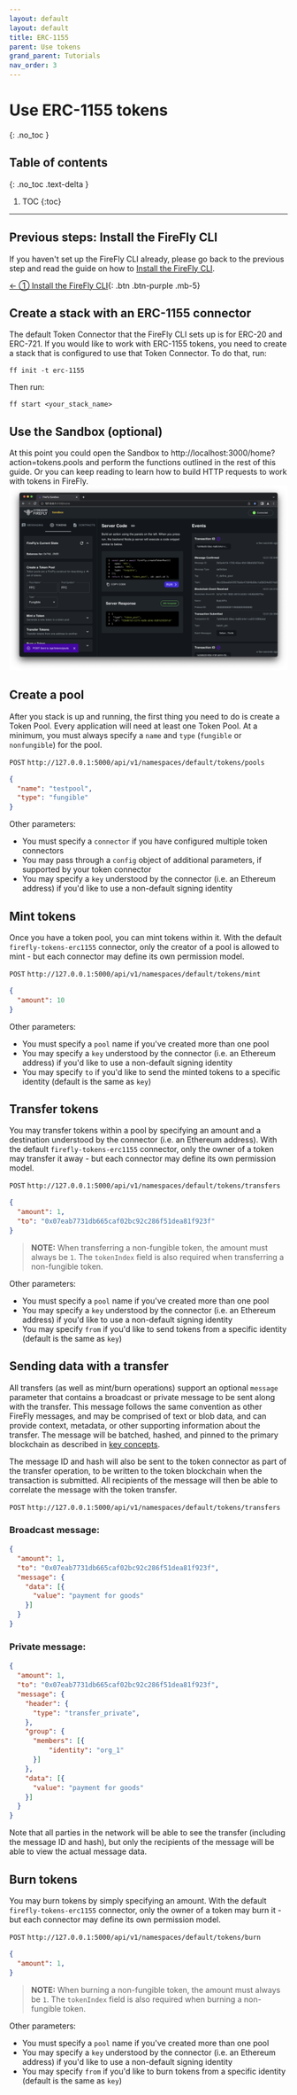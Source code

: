 ```yaml
---
layout: default
layout: default
title: ERC-1155
parent: Use tokens
grand_parent: Tutorials
nav_order: 3
---
```


# Use ERC-1155 tokens
{: .no_toc }

## Table of contents
{: .no_toc .text-delta }

1. TOC
{:toc}

---

## Previous steps: Install the FireFly CLI
If you haven't set up the FireFly CLI already, please go back to the previous step and read the guide on how to [Install the FireFly CLI](./firefly_cli.md).

[← ① Install the FireFly CLI](firefly_cli.md){: .btn .btn-purple .mb-5}

## Create a stack with an ERC-1155 connector
The default Token Connector that the FireFly CLI sets up is for ERC-20 and ERC-721. If you would like to work with ERC-1155 tokens, you need to create a stack that is configured to use that Token Connector. To do that, run:
```
ff init -t erc-1155
```

Then run:
```
ff start <your_stack_name>
```

## Use the Sandbox (optional)
At this point you could open the Sandbox to http://localhost:3000/home?action=tokens.pools and perform the functions outlined in the rest of this guide. Or you can keep reading to learn how to build HTTP requests to work with tokens in FireFly.
![Tokens Sandbox](../../images/sandbox/sandbox_token_pool.png) 

## Create a pool
After you stack is up and running, the first thing you need to do is create a Token Pool. Every application will need at least one Token Pool. At a minimum, you must always
specify a `name` and `type` (`fungible` or `nonfungible`) for the pool.

`POST` `http://127.0.0.1:5000/api/v1/namespaces/default/tokens/pools`

```json
{
  "name": "testpool",
  "type": "fungible"
}
```

Other parameters:
- You must specify a `connector` if you have configured multiple token connectors
- You may pass through a `config` object of additional parameters, if supported by your token connector
- You may specify a `key` understood by the connector (i.e. an Ethereum address) if you'd like to use a non-default signing identity

## Mint tokens

Once you have a token pool, you can mint tokens within it. With the default `firefly-tokens-erc1155` connector,
only the creator of a pool is allowed to mint - but each connector may define its own permission model.

`POST` `http://127.0.0.1:5000/api/v1/namespaces/default/tokens/mint`

```json
{
  "amount": 10
}
```

Other parameters:
- You must specify a `pool` name if you've created more than one pool
- You may specify a `key` understood by the connector (i.e. an Ethereum address) if you'd like to use a non-default signing identity
- You may specify `to` if you'd like to send the minted tokens to a specific identity (default is the same as `key`)

## Transfer tokens

You may transfer tokens within a pool by specifying an amount and a destination understood by the connector (i.e. an Ethereum address).
With the default `firefly-tokens-erc1155` connector, only the owner of a token may transfer it away - but each connector may define its
own permission model.

`POST` `http://127.0.0.1:5000/api/v1/namespaces/default/tokens/transfers`

```json
{
  "amount": 1,
  "to": "0x07eab7731db665caf02bc92c286f51dea81f923f"
}
```

> **NOTE:** When transferring a non-fungible token, the amount must always be `1`. The `tokenIndex` field is also required when transferring a non-fungible token.

Other parameters:
- You must specify a `pool` name if you've created more than one pool
- You may specify a `key` understood by the connector (i.e. an Ethereum address) if you'd like to use a non-default signing identity
- You may specify `from` if you'd like to send tokens from a specific identity (default is the same as `key`)

## Sending data with a transfer

All transfers (as well as mint/burn operations) support an optional `message` parameter that contains a broadcast or private
message to be sent along with the transfer. This message follows the same convention as other FireFly messages, and may be comprised
of text or blob data, and can provide context, metadata, or other supporting information about the transfer. The message will be
batched, hashed, and pinned to the primary blockchain as described in [key concepts](../keyconcepts/broadcast.html).

The message ID and hash will also be sent to the token connector as part of the transfer operation, to be written to the token blockchain
when the transaction is submitted. All recipients of the message will then be able to correlate the message with the token transfer.

`POST` `http://127.0.0.1:5000/api/v1/namespaces/default/tokens/transfers`

### Broadcast message:
```json
{
  "amount": 1,
  "to": "0x07eab7731db665caf02bc92c286f51dea81f923f",
  "message": {
    "data": [{
      "value": "payment for goods"
    }]
  }
}
```

### Private message:
```json
{
  "amount": 1,
  "to": "0x07eab7731db665caf02bc92c286f51dea81f923f",
  "message": {
    "header": {
      "type": "transfer_private",
    },
    "group": {
      "members": [{
          "identity": "org_1"
      }]
    },
    "data": [{
      "value": "payment for goods"
    }]
  }
}
```

Note that all parties in the network will be able to see the transfer (including the message ID and hash), but only
the recipients of the message will be able to view the actual message data.

## Burn tokens

You may burn tokens by simply specifying an amount. With the default `firefly-tokens-erc1155` connector, only the owner of a token may
burn it - but each connector may define its own permission model.

`POST` `http://127.0.0.1:5000/api/v1/namespaces/default/tokens/burn`

```json
{
  "amount": 1,
}
```

> **NOTE:** When burning a non-fungible token, the amount must always be `1`. The `tokenIndex` field is also required when burning a non-fungible token.

Other parameters:
- You must specify a `pool` name if you've created more than one pool
- You may specify a `key` understood by the connector (i.e. an Ethereum address) if you'd like to use a non-default signing identity
- You may specify `from` if you'd like to burn tokens from a specific identity (default is the same as `key`)
